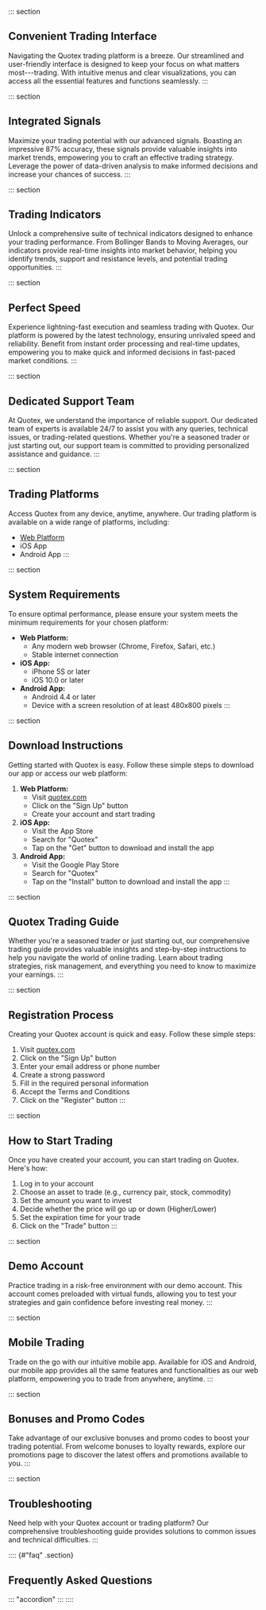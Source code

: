 ::: section
## Convenient Trading Interface

Navigating the Quotex trading platform is a breeze. Our streamlined and
user-friendly interface is designed to keep your focus on what matters
most---trading. With intuitive menus and clear visualizations, you can
access all the essential features and functions seamlessly.
:::

::: section
## Integrated Signals

Maximize your trading potential with our advanced signals. Boasting an
impressive 87% accuracy, these signals provide valuable insights into
market trends, empowering you to craft an effective trading strategy.
Leverage the power of data-driven analysis to make informed decisions
and increase your chances of success.
:::

::: section
## Trading Indicators

Unlock a comprehensive suite of technical indicators designed to enhance
your trading performance. From Bollinger Bands to Moving Averages, our
indicators provide real-time insights into market behavior, helping you
identify trends, support and resistance levels, and potential trading
opportunities.
:::

::: section
## Perfect Speed

Experience lightning-fast execution and seamless trading with Quotex.
Our platform is powered by the latest technology, ensuring unrivaled
speed and reliability. Benefit from instant order processing and
real-time updates, empowering you to make quick and informed decisions
in fast-paced market conditions.
:::

::: section
## Dedicated Support Team

At Quotex, we understand the importance of reliable support. Our
dedicated team of experts is available 24/7 to assist you with any
queries, technical issues, or trading-related questions. Whether you\'re
a seasoned trader or just starting out, our support team is committed to
providing personalized assistance and guidance.
:::

::: section
## Trading Platforms

Access Quotex from any device, anytime, anywhere. Our trading platform
is available on a wide range of platforms, including:

-   [Web Platform](\%22https://traff.sbs/brokerqxsignup\%22)
-   iOS App
-   Android App
:::

::: section
## System Requirements

To ensure optimal performance, please ensure your system meets the
minimum requirements for your chosen platform:

-   **Web Platform:**
    -   Any modern web browser (Chrome, Firefox, Safari, etc.)
    -   Stable internet connection
-   **iOS App:**
    -   iPhone 5S or later
    -   iOS 10.0 or later
-   **Android App:**
    -   Android 4.4 or later
    -   Device with a screen resolution of at least 480x800 pixels
:::

::: section
## Download Instructions

Getting started with Quotex is easy. Follow these simple steps to
download our app or access our web platform:

1.  **Web Platform:**
    -   Visit [quotex.com](\%22https://traff.sbs/brokerqxsignup\%22)
    -   Click on the "Sign Up" button
    -   Create your account and start trading
2.  **iOS App:**
    -   Visit the App Store
    -   Search for "Quotex"
    -   Tap on the "Get" button to download and install the app
3.  **Android App:**
    -   Visit the Google Play Store
    -   Search for "Quotex"
    -   Tap on the "Install" button to download and install the
        app
:::

::: section
## Quotex Trading Guide

Whether you\'re a seasoned trader or just starting out, our
comprehensive trading guide provides valuable insights and step-by-step
instructions to help you navigate the world of online trading. Learn
about trading strategies, risk management, and everything you need to
know to maximize your earnings.
:::

::: section
## Registration Process

Creating your Quotex account is quick and easy. Follow these simple
steps:

1.  Visit [quotex.com](\%22https://traff.sbs/brokerqxsignup\%22)
2.  Click on the "Sign Up" button
3.  Enter your email address or phone number
4.  Create a strong password
5.  Fill in the required personal information
6.  Accept the Terms and Conditions
7.  Click on the "Register" button
:::

::: section
## How to Start Trading

Once you have created your account, you can start trading on Quotex.
Here\'s how:

1.  Log in to your account
2.  Choose an asset to trade (e.g., currency pair, stock, commodity)
3.  Set the amount you want to invest
4.  Decide whether the price will go up or down (Higher/Lower)
5.  Set the expiration time for your trade
6.  Click on the "Trade" button
:::

::: section
## Demo Account

Practice trading in a risk-free environment with our demo account. This
account comes preloaded with virtual funds, allowing you to test your
strategies and gain confidence before investing real money.
:::

::: section
## Mobile Trading

Trade on the go with our intuitive mobile app. Available for iOS and
Android, our mobile app provides all the same features and
functionalities as our web platform, empowering you to trade from
anywhere, anytime.
:::

::: section
## Bonuses and Promo Codes

Take advantage of our exclusive bonuses and promo codes to boost your
trading potential. From welcome bonuses to loyalty rewards, explore our
promotions page to discover the latest offers and promotions available
to you.
:::

::: section
## Troubleshooting

Need help with your Quotex account or trading platform? Our
comprehensive troubleshooting guide provides solutions to common issues
and technical difficulties.
:::

:::: {#"faq" .section}
## Frequently Asked Questions

::: \"accordion\"
:::
::::

